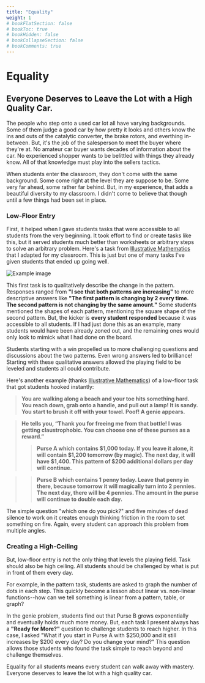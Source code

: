 ```yaml
---
title: "Equality"
weight: 1
# bookFlatSection: false
# bookToc: true
# bookHidden: false
# bookCollapseSection: false
# bookComments: true
---
```

# Equality

## Everyone Deserves to Leave the Lot with a High Quality Car.

The people who step onto a used car lot all have varying backgrounds. Some of them judge a good car by how pretty it looks and others know the ins and outs of the catalytic converter, the brake rotors, and everthing in-between. But, it's the job of the salesperson to meet the buyer where they're at. No amateur car buyer wants decades of information about the car. No experienced shopper wants to be belittled with things they already know. All of that knowledge must play into the sellers tactics.

When students enter the classroom, they don't come with the same background. Some come right at the level they are suppose to be. Some very far ahead, some rather far behind. But, in my experience, that adds a beautiful diversity to my classroom. I didn't come to believe that though until a few things had been set in place.

### **Low-Floor Entry**

First, it helped when I gave students tasks that were accessible to all students from the very beginning. It took effort to find or create tasks like this, but it served students much better than worksheets or arbitrary steps to solve an arbitrary problem. Here's a task from [Illustrative Mathematics](https://curriculum.illustrativemathematics.org/HS/teachers/1/6/2/index.html) that I adapted for my classroom. This is just but one of many tasks I've given students that ended up going well.

![Example image](/equalitytask.PNG)

This first task is to qualitatively describe the change in the pattern. Responses ranged from **"I see that both patterns are increasing"** to more descriptive answers like **"The first pattern is changing by 2 every time. The second pattern is not changing by the same amount."** Some students mentioned the shapes of each pattern, mentioning the square shape of the second pattern. But, the kicker is **every student responded** because it was accessible to all students. If I had just done this as an example, many students would have been already zoned out, and the remaining ones would only look to mimick what I had done on the board. 

Students starting with a win propelled us to more challenging questions and discussions about the two patterns. Even wrong answers led to brilliance! Starting with these qualitative answers allowed the playing field to be leveled and students all could contribute.

Here's another example (thanks [Illustrative Mathematics](https://curriculum.illustrativemathematics.org/HS/teachers/1/5/1/index.html)) of a low-floor task that got students hooked instantly:

> **You are walking along a beach and your toe hits something hard. You reach down, grab onto a handle, and pull out a lamp! It is sandy. You start to brush it off with your towel. Poof! A genie appears.**

> **He tells you, “Thank you for freeing me from that bottle! I was getting claustrophobic. You can choose one of these purses as a reward.”**
 >> **Purse A which contains $1,000 today. If you leave it alone, it will contain $1,200 tomorrow (by magic). The next day, it will have $1,400. This pattern of $200 additional dollars per day will continue.**

 >> **Purse B which contains 1 penny today. Leave that penny in there, because tomorrow it will magically turn into 2 pennies. The next day, there will be 4 pennies. The amount in the purse will continue to double each day.**

The simple question "which one do you pick?" and five minutes of dead silence to work on it creates enough thinking friction in the room to set something on fire. Again, every student can approach this problem from multiple angles.

### **Creating a High-Ceiling**

But, low-floor entry is not the only thing that levels the playing field. Task should also be high ceiling. All students should be challenged by what is put in front of them every day. 

For example, in the pattern task, students are asked to graph the number of dots in each step. This quickly become a lesson about linear vs. non-linear functions--how can we tell something is linear from a pattern, table, or graph?

In the genie problem, students find out that Purse B grows exponentially and eventually holds much more money. But, each task I present always has a **"Ready for More?"** question to challenge students to reach higher. In this case, I asked "What if you start in Purse A with $250,000 and it still increases by $200 every day? Do you change your mind?" This question allows those students who found the task simple to reach beyond and challenge themselves.

Equality for all students means every student can walk away with mastery. Everyone deserves to leave the lot with a high quality car.
